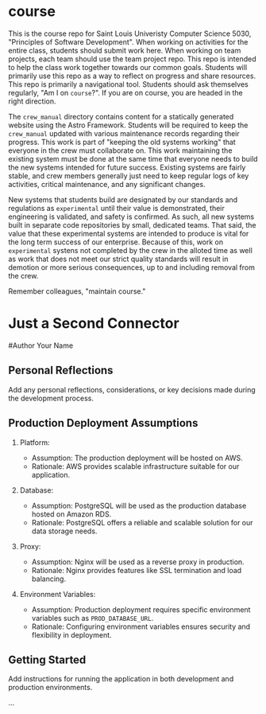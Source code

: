 # course

This is the course repo for Saint Louis Univeristy Computer Science 5030, "Principles of Software Development". When working on activities for the entire class, students should submit work here. When working on team projects, each team should use the team project repo. This repo is intended to help the class work together towards our common goals. Students will primarily use this repo as a way to reflect on progress and share resources. This repo is primarily a navigational tool. Students should ask themselves regularly, "Am I on `course`?". If you are on course, you are headed in the right direction.

The `crew_manual` directory contains content for a statically generated website using the Astro Framework. Students will be required to keep the `crew_manual` updated with various maintenance records regarding their progress. This work is part of "keeping the old systems working" that everyone in the crew must collaborate on. This work maintaining the existing system must be done at the same time that everyone needs to build the new systems intended for future success. Existing systems are fairly stable, and crew members generally just need to keep regular logs of key activities, critical maintenance, and any significant changes.

New systems that students build are designated by our standards and regulations as `experimental` until their value is demonstrated, their engineering is validated, and safety is confirmed. As such, all new systems built in separate code repositories by small, dedicated teams. That said, the value that these experimental systems are intended to produce is vital for the long term success of our enterprise. Because of this, work on `experimental` systens not completed by the crew in the alloted time as well as work that does not meet our strict quality standards will result in demotion or more serious consequences, up to and including removal from the crew.

Remember colleagues, "maintain course."

# Just a Second Connector

#Author
Your Name

## Personal Reflections
Add any personal reflections, considerations, or key decisions made during the development process.

## Production Deployment Assumptions

1. Platform:
   - Assumption: The production deployment will be hosted on AWS.
   - Rationale: AWS provides scalable infrastructure suitable for our application.

2. Database:
   - Assumption: PostgreSQL will be used as the production database hosted on Amazon RDS.
   - Rationale: PostgreSQL offers a reliable and scalable solution for our data storage needs.

3. Proxy:
   - Assumption: Nginx will be used as a reverse proxy in production.
   - Rationale: Nginx provides features like SSL termination and load balancing.

4. Environment Variables:
   - Assumption: Production deployment requires specific environment variables such as `PROD_DATABASE_URL`.
   - Rationale: Configuring environment variables ensures security and flexibility in deployment.

## Getting Started

Add instructions for running the application in both development and production environments.

...
